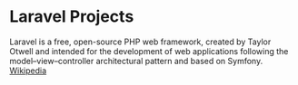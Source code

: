 # Laravel Projects

Laravel is a free, open-source PHP web framework, created by Taylor Otwell and intended for the development of web applications following the model–view–controller architectural pattern and based on Symfony. [Wikipedia](https://en.wikipedia.org/wiki/Laravel)
